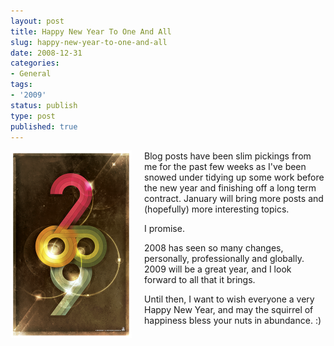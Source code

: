 ```yaml
---
layout: post
title: Happy New Year To One And All
slug: happy-new-year-to-one-and-all
date: 2008-12-31
categories:
- General
tags:
- '2009'
status: publish
type: post
published: true
---
```

<p><img class="size-medium wp-image-64" style="float: left; margin-right: 20px;" title="Happy New Year" src="/assets/uploads/2008/12/2009-194x300.png" alt="Happy New Year" /></p>
<p>Blog posts have been slim pickings from me for the past few weeks as I've been snowed under tidying up some work before the new year and finishing off a long term contract. January will bring more posts and (hopefully) more interesting topics.</p>
<p>I promise.</p>
<p>2008 has seen so many changes, personally, professionally and globally.<br />
2009 will be a great year, and I look forward to all that it brings.</p>
<p>Until then, I want to wish everyone a very Happy New Year, and may the squirrel of happiness bless your nuts in abundance. :)</p>
